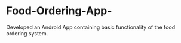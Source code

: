 # Food-Ordering-App-
Developed an Android App containing basic functionality of the food ordering system.  
